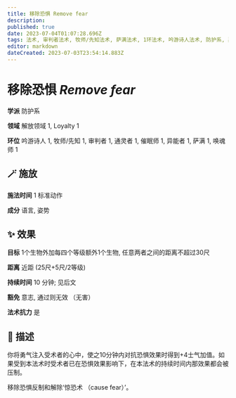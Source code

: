 ```yaml
---
title: 移除恐惧 Remove fear
description: 
published: true
date: 2023-07-04T01:07:28.696Z
tags: 法术, 审判者法术, 牧师/先知法术, 萨满法术, 1环法术, 吟游诗人法术, 防护系, 异能者法术, 催眠师法术, 通灵者法术, 唤魂师法术, 解放领域, loyalty
editor: markdown
dateCreated: 2023-07-03T23:54:14.883Z
---
```


# **移除恐惧** *Remove fear*

**学派** 防护系 

**领域** 解放领域 1, Loyalty 1

**环位** 吟游诗人 1, 牧师/先知 1, 审判者 1, 通灵者 1, 催眠师 1, 异能者 1, 萨满 1, 唤魂师 1

## 🪄 施放

**施法时间** 1 标准动作

**成分** 语言, 姿势

## ✨ 效果 

**目标** 1个生物外加每四个等级额外1个生物, 任意两者之间的距离不超过30尺 

**距离** 近距 (25尺+5尺/2等级)  

**持续时间** 10 分钟; 见后文 

**豁免** 意志, 通过则无效 （无害）

**法术抗力** 是

## 📖 描述

你将勇气注入受术者的心中，使之10分钟内对抗恐惧效果时得到+4士气加值。如果受到本法术时受术者已在恐惧效果影响下，在本法术的持续时间内那效果都会被压制。

移除恐惧反制和解除‘惊恐术 （cause fear）’。
    